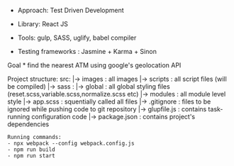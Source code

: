 * Approach: Test Driven Development

* Library: React JS

* Tools: gulp, SASS, uglify, babel compiler
* Testing frameworks : Jasmine + Karma + Sinon

Goal
	* find the nearest ATM using google's geolocation API


Project structure: 
 src:
	|-> images : all images 
 	|-> scripts : all script files (will be compiled)
 	|-> sass :
 		|-> global : all global styling files (reset.scss,variable.scss,normalize.scss etc)
 		|-> modules : all module level style 
 		|-> app.scss : squentially called all files
 	|-> .gitignore : files to be ignored while pushing code to git repository
 	|-> glupfile.js : contains task-running configuration code
 	|-> package.json : contains project's dependencies

 	Running commands:
 	- npx webpack --config webpack.config.js
 	- npm run build
 	- npm run start